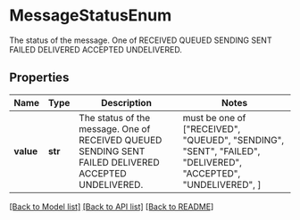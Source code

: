 # MessageStatusEnum

The status of the message. One of RECEIVED QUEUED SENDING SENT FAILED DELIVERED ACCEPTED UNDELIVERED.

## Properties
Name | Type | Description | Notes
------------ | ------------- | ------------- | -------------
**value** | **str** | The status of the message. One of RECEIVED QUEUED SENDING SENT FAILED DELIVERED ACCEPTED UNDELIVERED. |  must be one of ["RECEIVED", "QUEUED", "SENDING", "SENT", "FAILED", "DELIVERED", "ACCEPTED", "UNDELIVERED", ]

[[Back to Model list]](../README.md#documentation-for-models) [[Back to API list]](../README.md#documentation-for-api-endpoints) [[Back to README]](../README.md)


